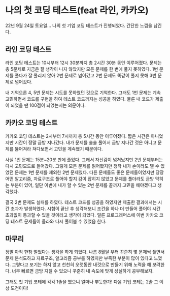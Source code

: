 # 나의 첫 코딩 테스트(feat 라인, 카카오)

22년 9월 24일 토요일... 나의 첫 기업 코딩 테스트가 진행되었다.
간단한 느낌을 남긴다.

## 라인 코딩 테스트

라인 코딩 테스트는 10시부터 12시 30분까지 총 2시간 30분 동안 이루어졌다. 문제는 총 5문제로 지금은 잘 생각이
나지 않았지만 모든 문제를 한 번에 풀지 못하였다. 1번 문제를 풀다가 잘 풀리지 않아 2번 문제로 넘어갔고
2번 문제도 똑같이 풀지 못해 3번 문제로 넘어갔다.

내 기억으론 4, 5번 문제는 시도를 못하였던 것으로 기억한다. 그래도 1번 문제는 계속 고민하면서 코드를 구현을
하여 테스트 코드까지는 성공을 하였다. 물론 내 코드가 제출이 되었을 땐 100점이 되었는지는 의문이다.

## 카카오 코딩 테스트

카카오 코딩 테스트는 2시부터 7시까지 총 5시간 동안 이루어졌다. 짧은 시간은 아니었지만 시간이 정말 금방 지나갔다.
내가 문제를 술술 풀어서 금방 지나간 것은 아니고 문제를 뚫어져라 쳐다보면서 고민을 계속했기 때문이다.

사실 1번 문제는 15분~20분 만에 풀었다. 그래서 자신감이 넘쳐났지만 2번 문제부터는 다시 고민모드로 들어갔다.
그렇게 모든 문제를 읽어봤지만 정작 내가 손이라도 댈 수 있었던 문제는 1번 문제를 제외한 2번 문제였다. 다른 문제들도
좋은 문제들이었지만 당장 어떤 알고리즘, 자료구조로 풀어야 할지 감이 잡히지 않았고 문제를 풀더라도 금방
막히는 부분이 있어, 일단 이번에 내가 할 수 있는 2번 문제를 끝까지 고민을 해야겠다고 생각했다.

결국 2번 문제도 실패를 하였다. 테스트 코드를 성공을 하였지만 제출한 결과에서는 시간 초과가 발생하였다. 시험이 끝난 후
생각해보니 조건을 하나 더 만들어 풀어야 시간 초과없이 통과할 수 있을 것이라고 생각이 되었다. 얼른 프로그래머스에
이번 카카오 코딩 테스트 문제들이 올라와 다시 풀어볼 수 있었음 한다.

## 마무리

정말 아직 한참 멀었다는 생각을 하게 되었다. 나름 8월달 부터 꾸준히 몇 문제씩 풀면서 문제 분석도하고 자료구조, 알고리즘 공부를 하였지만
부족한 부분이 많이 있다고 느꼈다. 그렇다고 포기는 하지 않고 천천히 오랫동안 내것으로 만들기 위해 노력을 해 보려한다.
너무 빠르면 금방 지칠 수 있으니 꾸준히 내 속도에 맞게 성실하게 공부해보자.

그래도 첫 기업 코테에 각각 1솔을 했으니 얼마나 뿌듯한가! 다음 기업 코테는 2솔 그 이상 도전이다!

